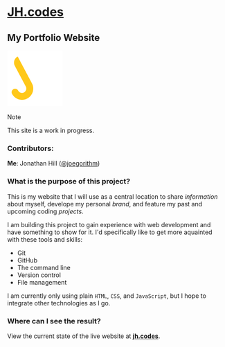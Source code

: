 # [JH.codes](https://jh.codes/)

## My Portfolio Website

![JH logo design](image/jh-logo-design.png)

> [!NOTE]
> This site is a work in progress.

### Contributors:
**Me**: Jonathan Hill ([@joegorithm](https://github.com/joegorithm))

### What is the purpose of this project?
This is my website that I will use as a central location to share _information_ about myself, develope my personal _brand_, and feature my past and upcoming coding _projects_.

I am building this project to gain experience with web development and have something to show for it. I'd specifically like to get more aquainted with these tools and skills:
- Git
- GitHub
- The command line
- Version control
- File management

I am currently only using plain `HTML`, `CSS`, and `JavaScript`, but I hope to integrate other technologies as I go.

### Where can I see the result?
View the current state of the live website at **[jh.codes](https://jh.codes/)**.
